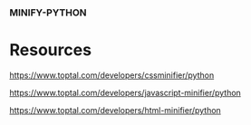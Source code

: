 ### MINIFY-PYTHON


# Resources

https://www.toptal.com/developers/cssminifier/python

https://www.toptal.com/developers/javascript-minifier/python

https://www.toptal.com/developers/html-minifier/python
